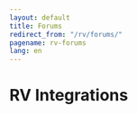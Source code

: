 ```yaml
---
layout: default
title: Forums
redirect_from: "/rv/forums/"
pagename: rv-forums
lang: en
---
```


# RV Integrations
